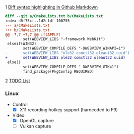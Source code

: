 1 [Diff syntax highlighting in Github Markdown](https://stackoverflow.com/questions/40883421/diff-syntax-highlighting-in-github-markdown)

```diff
diff --git a/CMakeLists.txt b/CMakeLists.txt
index d6f75cf..1d2cfdf 100755
--- a/CMakeLists.txt
+++ b/CMakeLists.txt
@@ -7,7 +7,7 @@ if(APPLE)
        set(WEBVIEW_LIBS "-framework WebKit")
 elseif(WIN32)
        set(WEBVIEW_COMPILE_DEFS "-DWEBVIEW_WINAPI=1")
-       set(WEBVIEW_LIBS "ole32 comctl32 oleaut32 uuid")
+       set(WEBVIEW_LIBS ole32 comctl32 oleaut32 uuid)
 else()
        set(WEBVIEW_COMPILE_DEFS "-DWEBVIEW_GTK=1")
        find_package(PkgConfig REQUIRED)

```


2 [TODO List](https://github.com/itchio/capsule/blob/master/README.md)

### Linux

  * Control
    * [x] X11 recording hotkey support (hardcoded to F9)
  * Video
    * [x] OpenGL capture
    * [ ] Vulkan capture
